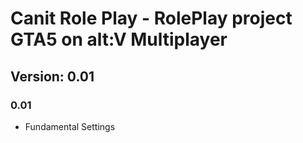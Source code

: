 # Canit Role Play - RolePlay project GTA5 on alt:V Multiplayer
## Version: 0.01

### 0.01
- Fundamental Settings
